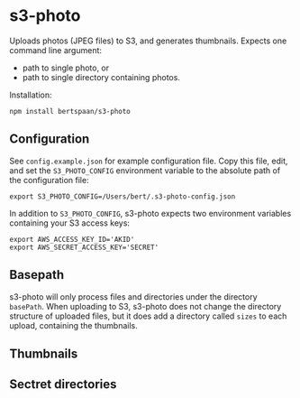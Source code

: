 # s3-photo

Uploads photos (JPEG files) to S3, and generates thumbnails. Expects one command line argument:

- path to single photo, or
- path to single directory containing photos.

Installation:

    npm install bertspaan/s3-photo

## Configuration

See `config.example.json` for example configuration file. Copy this file, edit, and set the `S3_PHOTO_CONFIG` environment variable to the absolute path of the configuration file:

    export S3_PHOTO_CONFIG=/Users/bert/.s3-photo-config.json

In addition to `S3_PHOTO_CONFIG`, s3-photo expects two environment variables containing your S3 access keys:

    export AWS_ACCESS_KEY_ID='AKID'
    export AWS_SECRET_ACCESS_KEY='SECRET'

## Basepath

s3-photo will only process files and directories under the directory `basePath`. When uploading to S3, s3-photo does not change the directory structure of uploaded files, but it does add a directory called `sizes` to each upload, containing the thumbnails.

## Thumbnails

## Sectret directories
